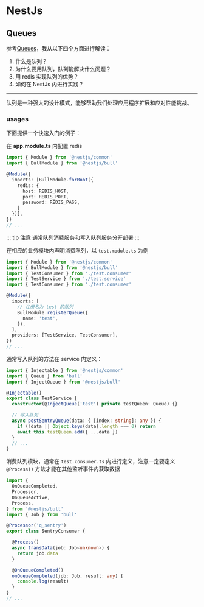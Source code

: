 # NestJs

## Queues

参考[Queues](https://docs.nestjs.com/techniques/queues)，我从以下四个方面进行解读：

1. 什么是队列？
2. 为什么要用队列，队列能解决什么问题？
3. 用 redis 实现队列的优势？
4. 如何在 NestJs 内进行实践？

---

队列是一种强大的设计模式，能够帮助我们处理应用程序扩展和应对性能挑战。



### usages

下面提供一个快速入门的例子：

在 <b>app.module.ts</b> 内配置 redis

```typescript
import { Module } from '@nestjs/common'
import { BullModule } from '@nestjs/bull'

@Module({
  imports: [BullModule.forRoot({
    redis: {
      host: REDIS_HOST,
      port: REDIS_PORT,
      password: REDIS_PASS,
    }
  })],
})
// ...
```

::: tip 注意
通常队列消费服务和写入队列服务分开部署
:::

在相应的业务模块内声明消费队列，以 `test.module.ts` 为例

```typescript
import { Module } from '@nestjs/common'
import { BullModule } from '@nestjs/bull'
import { TestConsumer } from './test.consumer'
import { TestService } from './test.service'
import { TestConsumer } from './test.consumer'

@Module({
  imports: [
    // 注册名为 test 的队列
    BullModule.registerQueue({
      name: 'test',
    }),
  ],
  providers: [TestService, TestConsumer],
})
// ...
```

通常写入队列的方法在 service 内定义：

```typescript
import { Injectable } from '@nestjs/common'
import { Queue } from 'bull'
import { InjectQueue } from '@nestjs/bull'

@Injectable()
export class TestService {
  constructor(@InjectQueue('test') private testQueen: Queue) {}

  // 写入队列
  async postSentryQueue(data: { [index: string]: any }) {
    if (!data || Object.keys(data).length === 0) return
    await this.testQueen.add({ ...data })
  }
  // ...
}
```

消费队列模块，通常在 `test.consumer.ts` 内进行定义，注意一定要定义 `@Process()` 方法才能在其他监听事件内获取数据

```typescript
import {
  OnQueueCompleted,
  Processor,
  OnQueueActive,
  Process,
} from '@nestjs/bull'
import { Job } from 'bull'

@Processor('q_sentry')
export class SentryConsumer {

  @Process()
  async transData(job: Job<unknown>) {
    return job.data
  }

  @OnQueueCompleted()
  onQueueCompleted(job: Job, result: any) {
    console.log(result)
  }
}
// ...
```
